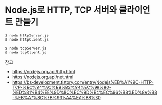 # Node.js로 HTTP, TCP 서버와 클라이언트 만들기

```
$ node httpServer.js
$ node httpClient.js

$ node tcpServer.js
$ node tcpClient.js
```

참고

- https://nodejs.org/api/http.html
- https://nodejs.org/api/net.html
- https://bs-development.tistory.com/entry/Nodejs%EB%A1%9C-HTTP-TCP-%EC%84%9C%EB%B2%84%EC%99%80-%ED%81%B4%EB%9D%BC%EC%9D%B4%EC%96%B8%ED%8A%B8-%EB%A7%8C%EB%93%A4%EA%B8%B0
